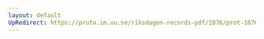 ```yaml
---
layout: default
UpRedirect: https://pruto.im.uu.se/riksdagen-records-pdf/1876/prot-1876--ak--002/prot-1876--ak--002_009.pdf
---
```

